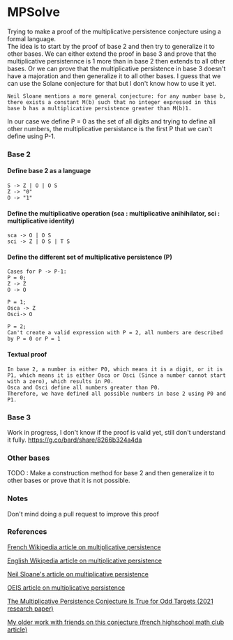# MPSolve  

Trying to make a proof of the multiplicative persistence conjecture using a formal language.  
The idea is to start by the proof of base 2 and then try to generalize it to other bases.
We can either extend the proof in base 3 and prove that the multiplicative persistennce is 1 more than in base 2 then extends to all other bases.
Or we can prove that the multiplicative persistence in base 3 doesn't have a majoration and then generalize it to all other bases.
I guess that we can use the Solane conjecture for that but I don't know how to use it yet.
```
Neil Sloane mentions a more general conjecture: for any number base b, there exists a constant M(b) such that no integer expressed in this base b has a multiplicative persistence greater than M(b)1.
```  
In our case we define P = 0 as the set of all digits and trying to define all other numbers, the multiplicative persistance is the first P that we can't define using P-1.

### Base 2

#### Define base 2 as a language

```
S -> Z | O | O S
Z -> "0"
O -> "1"
```

#### Define the multiplicative operation (sca : multiplicative anihihilator, sci : multiplicative identity)
```
sca -> O | O S
sci -> Z | O S | T S
```

#### Define the different set of multiplicative persistence (P)

```
Cases for P -> P-1:
P = 0;
Z -> Z
O -> O

P = 1;
Osca -> Z
Osci-> O

P = 2;
Can't create a valid expression with P = 2, all numbers are described by P = 0 or P = 1
```

#### Textual proof

```
In base 2, a number is either P0, which means it is a digit, or it is P1, which means it is either Osca or Osci (Since a number cannot start with a zero), which results in P0.
Osca and Osci define all numbers greater than P0.
Therefore, we have defined all possible numbers in base 2 using P0 and P1.
```

### Base 3

Work in progress, I don't know if the proof is valid yet, still don't understand it fully.
https://g.co/bard/share/8266b324a4da

### Other bases

TODO : Make a construction method for base 2 and then generalize it to other bases or prove that it is not possible.

### Notes

Don't mind doing a pull request to improve this proof

### References

[French Wikipedia article on multiplicative persistence](https://fr.wikipedia.org/wiki/Persistance_d%27un_nombre)

[English Wikipedia article on multiplicative persistence](https://en.wikipedia.org/wiki/Persistence_of_a_number)

[Neil Sloane's article on multiplicative persistence](https://www.researchgate.net/publication/280445240_The_Persistence_of_a_Number)

[OEIS article on multiplicative persistence](https://oeis.org/A003001)

[The Multiplicative Persistence Conjecture Is True for Odd Targets (2021 research paper)](https://arxiv.org/abs/2110.04263)

[My older work with friends on this conjecture (french highschool math club article)](https://www.mathenjeans.fr/sites/default/files/comptes-rendus/suite-de-nombres_toulouse-rive-gauche_2018.pdf)